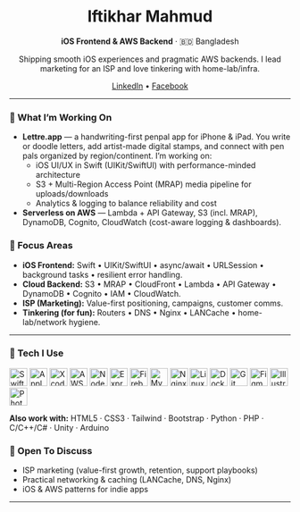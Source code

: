 <!-- Hero -->
<h1 align="center">Iftikhar Mahmud</h1>
<p align="center">
  <b>iOS Frontend & AWS Backend</b> · 🇧🇩 Bangladesh
</p>
<p align="center">
  Shipping smooth iOS experiences and pragmatic AWS backends. I lead marketing for an ISP and love tinkering with home-lab/infra.
</p>

<p align="center">
  <a href="https://linkedin.com/in/iftikharmahmud">LinkedIn</a> •
  <a href="https://fb.com/iftikhar.mahmud.56">Facebook</a>
</p>

---

### 🚀 What I’m Working On
- **Lettre.app** — a handwriting-first penpal app for iPhone & iPad. You write or doodle letters, add artist-made digital stamps, and connect with pen pals organized by region/continent. I’m working on:
  - iOS UI/UX in Swift (UIKit/SwiftUI) with performance-minded architecture
  - S3 + Multi-Region Access Point (MRAP) media pipeline for uploads/downloads
  - Analytics & logging to balance reliability and cost
- **Serverless on AWS** — Lambda + API Gateway, S3 (incl. MRAP), DynamoDB, Cognito, CloudWatch (cost-aware logging & dashboards).



### 🧭 Focus Areas
- **iOS Frontend:** Swift • UIKit/SwiftUI • async/await • URLSession • background tasks • resilient error handling.
- **Cloud Backend:** S3 • MRAP • CloudFront • Lambda • API Gateway • DynamoDB • Cognito • IAM • CloudWatch.
- **ISP (Marketing):** Value-first positioning, campaigns, customer comms.
- **Tinkering (for fun):** Routers • DNS • Nginx • LANCache • home-lab/network hygiene.

---

### 🧰 Tech I Use
<p align="left">
  <!-- Mobile -->
  <img alt="Swift" height="32" src="https://cdn.jsdelivr.net/gh/devicons/devicon/icons/swift/swift-original.svg" />
  <img alt="Apple" height="32" src="https://cdn.jsdelivr.net/gh/devicons/devicon/icons/apple/apple-original.svg" />
  <img alt="Xcode" height="32" src="https://cdn.jsdelivr.net/gh/devicons/devicon/icons/xcode/xcode-original.svg" />
  <!-- Backend / Cloud -->
  <img alt="AWS" height="32" src="https://cdn.jsdelivr.net/npm/simple-icons@10.4.0/icons/amazonaws.svg" />
  <img alt="Node.js" height="32" src="https://cdn.jsdelivr.net/gh/devicons/devicon/icons/nodejs/nodejs-original.svg" />
  <img alt="Express" height="32" src="https://cdn.jsdelivr.net/gh/devicons/devicon/icons/express/express-original.svg" />
  <img alt="Firebase" height="32" src="https://cdn.jsdelivr.net/gh/devicons/devicon/icons/firebase/firebase-plain.svg" />
  <img alt="MySQL" height="32" src="https://cdn.jsdelivr.net/gh/devicons/devicon/icons/mysql/mysql-original.svg" />
  <!-- Infra / Tools -->
  <img alt="Nginx" height="32" src="https://cdn.jsdelivr.net/gh/devicons/devicon/icons/nginx/nginx-original.svg" />
  <img alt="Linux" height="32" src="https://cdn.jsdelivr.net/gh/devicons/devicon/icons/linux/linux-original.svg" />
  <img alt="Docker" height="32" src="https://cdn.jsdelivr.net/gh/devicons/devicon/icons/docker/docker-original.svg" />
  <img alt="Git" height="32" src="https://cdn.jsdelivr.net/gh/devicons/devicon/icons/git/git-original.svg" />
  <!-- Design -->
  <img alt="Figma" height="32" src="https://cdn.jsdelivr.net/gh/devicons/devicon/icons/figma/figma-original.svg" />
  <img alt="Illustrator" height="32" src="https://cdn.jsdelivr.net/gh/devicons/devicon/icons/illustrator/illustrator-plain.svg" />
  <img alt="Photoshop" height="32" src="https://cdn.jsdelivr.net/gh/devicons/devicon/icons/photoshop/photoshop-plain.svg" />
</p>

**Also work with:** HTML5 · CSS3 · Tailwind · Bootstrap · Python · PHP · C/C++/C# · Unity · Arduino

### 💬 Open To Discuss
- ISP marketing (value-first growth, retention, support playbooks)
- Practical networking & caching (LANCache, DNS, Nginx)
- iOS & AWS patterns for indie apps

---
